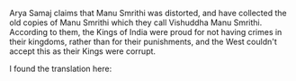 Arya Samaj claims that Manu Smrithi was distorted, and have collected the old copies of Manu Smrithi which they call Vishuddha Manu Smrithi. According to them, the Kings of India were proud for not having crimes in their kingdoms, rather than for their punishments, and the West couldn't accept this as their Kings were corrupt.

I found the translation here: 